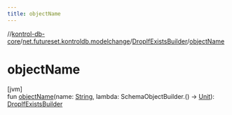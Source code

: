 ```yaml
---
title: objectName
---
```

//[kontrol-db-core](../../../index.html)/[net.futureset.kontroldb.modelchange](../index.html)/[DropIfExistsBuilder](index.html)/[objectName](object-name.html)



# objectName



[jvm]\
fun [objectName](object-name.html)(name: [String](https://kotlinlang.org/api/latest/jvm/stdlib/kotlin/-string/index.html), lambda: SchemaObjectBuilder.() -&gt; [Unit](https://kotlinlang.org/api/latest/jvm/stdlib/kotlin/-unit/index.html)): [DropIfExistsBuilder](index.html)




